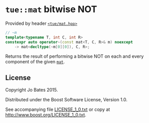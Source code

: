 `tue::mat` bitwise NOT
======================
Provided by header [`<tue/mat.hpp>`](../../headers/mat.md)

```c++
// ~m
template<typename T, int C, int R>
constexpr auto operator~(const mat<T, C, R>& m) noexcept
    -> mat<decltype(~m[0][0]), C, R>;
```

Returns the result of performing a bitwise NOT on each and every component of
the given [`mat`](../../headers/mat.md).

License
-------
Copyright Jo Bates 2015.

Distributed under the Boost Software License, Version 1.0.

See accompanying file [LICENSE_1_0.txt](../../../LICENSE_1_0.txt) or copy at
http://www.boost.org/LICENSE_1_0.txt.
